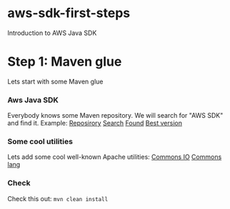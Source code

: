 aws-sdk-first-steps
===================

Introduction to AWS Java SDK

Step 1: Maven glue
===

Lets start with some Maven glue

### Aws Java SDK

Everybody knows some Maven repository. We will search for "AWS SDK" and find it. Example:
[Reposirory](http://mvnrepository.com)
[Search](http://mvnrepository.com/search.html?query=aws+sdk)
[Found](http://mvnrepository.com/artifact/com.amazonaws/aws-java-sdk)
[Best version](http://mvnrepository.com/artifact/com.amazonaws/aws-java-sdk/1.6.1)

### Some cool utilities

Lets add some cool well-known Apache utilities:
[Commons IO](http://commons.apache.org/proper/commons-io/)
[Commons lang](http://commons.apache.org/proper/commons-lang/)

### Check

Check this out: `mvn clean install`

